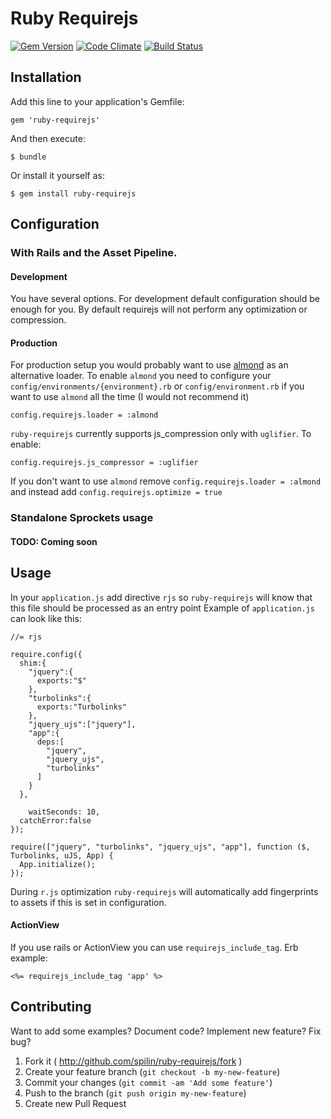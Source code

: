 # Ruby Requirejs
[![Gem Version](https://badge.fury.io/rb/ruby-requirejs.png)](http://badge.fury.io/rb/ruby-requirejs)
[![Code Climate](https://codeclimate.com/github/spilin/ruby-requirejs.png)](https://codeclimate.com/github/spilin/ruby-requirejs)
[![Build Status](https://travis-ci.org/spilin/ruby-requirejs.png?branch=master)](https://travis-ci.org/spilin/ruby-requirejs)

## Installation

Add this line to your application's Gemfile:

    gem 'ruby-requirejs'

And then execute:

    $ bundle

Or install it yourself as:

    $ gem install ruby-requirejs


## Configuration

### With Rails and the Asset Pipeline.

#### Development
You have several options. For development default configuration should be enough for you.
By default requirejs will not perform any optimization or compression.

#### Production
For production setup you would probably want to use [almond](https://github.com/jrburke/almond) as an alternative loader.
To enable `almond` you need to configure your `config/environments/{environment}.rb` or `config/environment.rb` if you want to use `almond` all the time (I would not recommend it)

    config.requirejs.loader = :almond

`ruby-requirejs` currently supports js_compression only with `uglifier`. To enable:

    config.requirejs.js_compressor = :uglifier

If you don't want to use `almond` remove `config.requirejs.loader = :almond` and instead add `config.requirejs.optimize = true`

### Standalone Sprockets usage

#### TODO: Coming soon

## Usage

In your `application.js` add directive `rjs` so `ruby-requirejs` will know that this file should be processed as an entry point
Example of `application.js` can look like this:

    //= rjs

    require.config({
      shim:{
        "jquery":{
          exports:"$"
        },
        "turbolinks":{
          exports:"Turbolinks"
        },
        "jquery_ujs":["jquery"],
        "app":{
          deps:[
            "jquery",
            "jquery_ujs",
            "turbolinks"
          ]
        }
      },

        waitSeconds: 10,
      catchError:false
    });

    require(["jquery", "turbolinks", "jquery_ujs", "app"], function ($, Turbolinks, uJS, App) {
      App.initialize();
    });

During `r.js` optimization `ruby-requirejs` will automatically add fingerprints to assets if this is set in configuration.

#### ActionView

If you use rails or ActionView you can use `requirejs_include_tag`. Erb example:

    <%= requirejs_include_tag 'app' %>

## Contributing

Want to add some examples? Document code? Implement new feature? Fix bug?

1. Fork it ( http://github.com/spilin/ruby-requirejs/fork )
2. Create your feature branch (`git checkout -b my-new-feature`)
3. Commit your changes (`git commit -am 'Add some feature'`)
4. Push to the branch (`git push origin my-new-feature`)
5. Create new Pull Request
